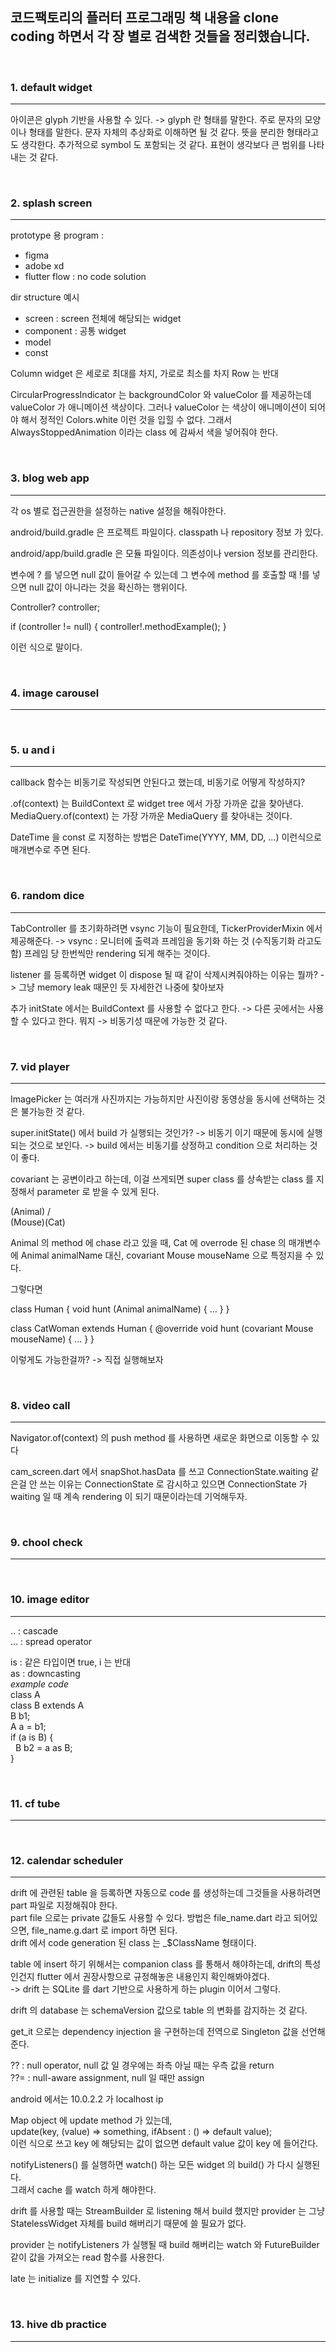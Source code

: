 ## 코드팩토리의 플러터 프로그래밍 책 내용을 clone coding 하면서 각 장 별로 검색한 것들을 정리했습니다.

<br>

### 1. default widget
---
아이콘은 glyph 기반을 사용할 수 있다.
-> glyph 란 형태를 말한다. 주로 문자의 모양이나 형태를 말한다. 문자 자체의 추상화로 이해하면 될 것 같다. 뜻을 분리한 형태라고도 생각한다. 추가적으로 symbol 도 포함되는 것 같다. 표현이 생각보다 큰 범위를 나타내는 것 같다.

<br>

### 2. splash screen
---
prototype 용 program :
  - figma
  - adobe xd
  - flutter flow : no code solution

dir structure 예시
  - screen : screen 전체에 해당되는 widget
  - component : 공통 widget
  - model
  - const

Column widget 은 
세로로 최대를 차지, 가로로 최소를 차지
Row 는 반대

CircularProgressIndicator 는 backgroundColor 와 valueColor 를 제공하는데 valueColor 가 애니메이션 색상이다. 그러나 valueColor 는 색상이 애니메이션이 되어야 해서 정적인 Colors.white 이런 것을 입힐 수 없다.
그래서 AlwaysStoppedAnimation 이라는 class 에 감싸서 색을 넣어줘야 한다.

<br>

### 3. blog web app
---
각 os 별로 접근권한을 설정하는 native 설정을 해줘야한다.

android/build.gradle 은 프로젝트 파일이다.
classpath 나 repository 정보 가 있다.

android/app/build.gradle 은 모듈 파일이다.
의존성이나 version 정보를 관리한다.

변수에 ? 를 넣으면 null 값이 들어갈 수 있는데 그 변수에 method 를 호출할 때 !를 넣으면 null 값이 아니라는 것을 확신하는 행위이다.

Controller? controller;

if (controller != null) {
  controller!.methodExample();
}

이런 식으로 말이다.

<br>

### 4. image carousel
---

<br>

### 5. u and i
---
callback 함수는 비동기로 작성되면 안된다고 했는데, 비동기로 어떻게 작성하지?

.of(context) 는 BuildContext 로 widget tree 에서 가장 가까운 값을 찾아낸다.
MediaQuery.of(context) 는 가장 가까운 MediaQuery 를 찾아내는 것이다.

DateTime 을 const 로 지정하는 방법은
DateTime(YYYY, MM, DD, ...) 이런식으로 매개변수로 주면 된다.

<br>

### 6. random dice
---
TabController 를 초기화하려면 vsync 기능이 필요한데, TickerProviderMixin 에서 제공해준다.
-> vsync : 모니터에 출력과 프레임을 동기화 하는 것 (수직동기화 라고도 함)
프레임 당 한번씩만 rendering 되게 해주는 것이다.

listener 를 등록하면 widget 이 dispose 될 때 같이 삭제시켜줘야하는 이유는 뭘까?
-> 그냥 memory leak 때문인 듯 자세한건 나중에 찾아보자

추가
initState 에서는 BuildContext 를 사용할 수 없다고 한다.
-> 다른 곳에서는 사용할 수 있다고 한다. 뭐지
-> 비동기성 때문에 가능한 것 같다.

<br>

### 7. vid player
---
ImagePicker 는 여러개 사진까지는 가능하지만 사진이랑 동영상을 동시에 선택하는 것은 불가능한 것 같다.

super.initState() 에서 build 가 실행되는 것인가?
-> 비동기 이기 때문에 동시에 실행되는 것으로 보인다.
-> build 에서는 비동기를 상정하고 condition 으로 처리하는 것이 좋다.

covariant 는 공변이라고 하는데, 이걸 쓰게되면 super class 를 상속받는 class 를 지정해서 parameter 로 받을 수 있게 된다.

  (Animal)
      /\
(Mouse)(Cat)

Animal 의 method 에 chase 라고 있을 때,
Cat 에 overrode 된 chase 의 매개변수에
Animal animalName 대신,
covariant Mouse mouseName 으로 특정지을 수 있다.

그렇다면

class Human {
  void hunt (Animal animalName) { ... }
}

class CatWoman extends Human {
  @override
  void hunt (covariant Mouse mouseName) { ... }
}

이렇게도 가능한걸까?
-> 직접 실행해보자

<br>

### 8. video call
---
Navigator.of(context) 의 push method 를 사용하면 새로운 화면으로 이동할 수 있다

cam_screen.dart 에서 snapShot.hasData 를 쓰고 ConnectionState.waiting 같은걸 안 쓰는 이유는 ConnectionState 로 감시하고 있으면 ConnectionState 가 waiting 일 때 계속 rendering 이 되기 때문이라는데 기억해두자.

<br>

### 9. chool check
---

<br>

### 10. image editor
---
.. : cascade<br>
... : spread operator

is : 같은 타입이면 true, i 는 반대<br>
as : downcasting<br>
_example code_<br>
class A<br>
class B extends A<br>
B b1;<br>
A a = b1;<br>
if (a is B) {<br>
&nbsp;&nbsp;B b2 = a as B;<br>
}

<br>

### 11. cf tube
---

<br>

### 12. calendar scheduler
---
drift 에 관련된 table 을 등록하면 자동으로 code 를 생성하는데 그것들을 사용하려면 part 파일로 지정해줘야 한다.<br>
part file 으로는 private 값들도 사용할 수 있다. 방법은 file_name.dart 라고 되어있으면, file_name.g.dart 로 import 하면 된다.<br>
drift 에서 code generation 된 class 는 _$ClassName 형태이다.

table 에 insert 하기 위해서는 companion class 를 통해서 해야하는데, drift의 특성인건지 flutter 에서 권장사항으로 규정해놓은 내용인지 확인해봐야겠다. <br>
-> drift 는 SQLite 를 dart 기반으로 사용하게 하는 plugin 이어서 그렇다.

drift 의 database 는 schemaVersion 값으로 table 의 변화를 감지하는 것 같다.

get_it 으로는 dependency injection 을 구현하는데 전역으로 Singleton 값을 선언해준다.

?? : null operator, null 값 일 경우에는 좌측 아닐 때는 우측 값을 return<br>
??= : null-aware assignment, null 일 때만 assign

android 에서는 10.0.2.2 가 localhost ip

Map object 에 update method 가 있는데, <br>
update(key, (value) => something, ifAbsent : () => default value);<br>
이런 식으로 쓰고 key 에 해당되는 값이 없으면 default value 값이 key 에 들어간다. 

notifyListeners() 를 실행하면 watch() 하는 모든 widget 의 build() 가 다시 실행된다.<br>
그래서 cache 를 watch 하게 해야한다.

drift 를 사용할 때는 StreamBuilder 로 listening 해서 build 했지만 provider 는 그냥 StatelessWidget 자체를 build 해버리기 때문에 쓸 필요가 없다.

provider 는 notifyListeners 가 실행될 때 build 해버리는 watch 와 FutureBuilder 같이 값을 가져오는 read 함수를 사용한다.

late 는 initialize 를 지연할 수 있다.

<br>

### 13. hive db practice
---
